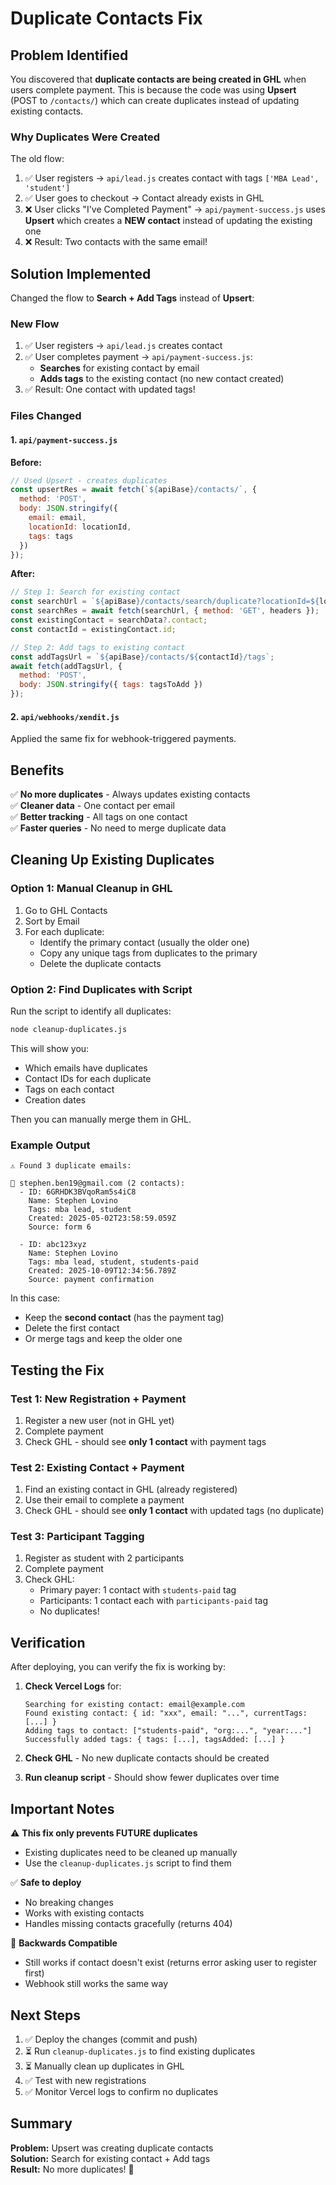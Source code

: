 # Duplicate Contacts Fix

## Problem Identified

You discovered that **duplicate contacts are being created in GHL** when users complete payment. This is because the code was using **Upsert** (POST to `/contacts/`) which can create duplicates instead of updating existing contacts.

### Why Duplicates Were Created

The old flow:
1. ✅ User registers → `api/lead.js` creates contact with tags `['MBA Lead', 'student']`
2. ✅ User goes to checkout → Contact already exists in GHL
3. ❌ User clicks "I've Completed Payment" → `api/payment-success.js` uses **Upsert** which creates a **NEW contact** instead of updating the existing one
4. ❌ Result: Two contacts with the same email!

## Solution Implemented

Changed the flow to **Search + Add Tags** instead of **Upsert**:

### New Flow

1. ✅ User registers → `api/lead.js` creates contact
2. ✅ User completes payment → `api/payment-success.js`:
   - **Searches** for existing contact by email
   - **Adds tags** to the existing contact (no new contact created)
3. ✅ Result: One contact with updated tags!

### Files Changed

#### 1. `api/payment-success.js`
**Before:**
```javascript
// Used Upsert - creates duplicates
const upsertRes = await fetch(`${apiBase}/contacts/`, {
  method: 'POST',
  body: JSON.stringify({
    email: email,
    locationId: locationId,
    tags: tags
  })
});
```

**After:**
```javascript
// Step 1: Search for existing contact
const searchUrl = `${apiBase}/contacts/search/duplicate?locationId=${locationId}&email=${encodeURIComponent(email)}`;
const searchRes = await fetch(searchUrl, { method: 'GET', headers });
const existingContact = searchData?.contact;
const contactId = existingContact.id;

// Step 2: Add tags to existing contact
const addTagsUrl = `${apiBase}/contacts/${contactId}/tags`;
await fetch(addTagsUrl, {
  method: 'POST',
  body: JSON.stringify({ tags: tagsToAdd })
});
```

#### 2. `api/webhooks/xendit.js`
Applied the same fix for webhook-triggered payments.

## Benefits

✅ **No more duplicates** - Always updates existing contacts  
✅ **Cleaner data** - One contact per email  
✅ **Better tracking** - All tags on one contact  
✅ **Faster queries** - No need to merge duplicate data  

## Cleaning Up Existing Duplicates

### Option 1: Manual Cleanup in GHL

1. Go to GHL Contacts
2. Sort by Email
3. For each duplicate:
   - Identify the primary contact (usually the older one)
   - Copy any unique tags from duplicates to the primary
   - Delete the duplicate contacts

### Option 2: Find Duplicates with Script

Run the script to identify all duplicates:

```bash
node cleanup-duplicates.js
```

This will show you:
- Which emails have duplicates
- Contact IDs for each duplicate
- Tags on each contact
- Creation dates

Then you can manually merge them in GHL.

### Example Output

```
⚠️ Found 3 duplicate emails:

📧 stephen.ben19@gmail.com (2 contacts):
  - ID: 6GRHDK3BVqoRam5s4iC8
    Name: Stephen Lovino
    Tags: mba lead, student
    Created: 2025-05-02T23:58:59.059Z
    Source: form 6
    
  - ID: abc123xyz
    Name: Stephen Lovino
    Tags: mba lead, student, students-paid
    Created: 2025-10-09T12:34:56.789Z
    Source: payment confirmation
```

In this case:
- Keep the **second contact** (has the payment tag)
- Delete the first contact
- Or merge tags and keep the older one

## Testing the Fix

### Test 1: New Registration + Payment

1. Register a new user (not in GHL yet)
2. Complete payment
3. Check GHL - should see **only 1 contact** with payment tags

### Test 2: Existing Contact + Payment

1. Find an existing contact in GHL (already registered)
2. Use their email to complete a payment
3. Check GHL - should see **only 1 contact** with updated tags (no duplicate)

### Test 3: Participant Tagging

1. Register as student with 2 participants
2. Complete payment
3. Check GHL:
   - Primary payer: 1 contact with `students-paid` tag
   - Participants: 1 contact each with `participants-paid` tag
   - No duplicates!

## Verification

After deploying, you can verify the fix is working by:

1. **Check Vercel Logs** for:
   ```
   Searching for existing contact: email@example.com
   Found existing contact: { id: "xxx", email: "...", currentTags: [...] }
   Adding tags to contact: ["students-paid", "org:...", "year:..."]
   Successfully added tags: { tags: [...], tagsAdded: [...] }
   ```

2. **Check GHL** - No new duplicate contacts should be created

3. **Run cleanup script** - Should show fewer duplicates over time

## Important Notes

⚠️ **This fix only prevents FUTURE duplicates**  
- Existing duplicates need to be cleaned up manually
- Use the `cleanup-duplicates.js` script to find them

✅ **Safe to deploy**  
- No breaking changes
- Works with existing contacts
- Handles missing contacts gracefully (returns 404)

🔄 **Backwards Compatible**  
- Still works if contact doesn't exist (returns error asking user to register first)
- Webhook still works the same way

## Next Steps

1. ✅ Deploy the changes (commit and push)
2. ⏳ Run `cleanup-duplicates.js` to find existing duplicates
3. ⏳ Manually clean up duplicates in GHL
4. ✅ Test with new registrations
5. ✅ Monitor Vercel logs to confirm no duplicates

## Summary

**Problem:** Upsert was creating duplicate contacts  
**Solution:** Search for existing contact + Add tags  
**Result:** No more duplicates! 🎉

